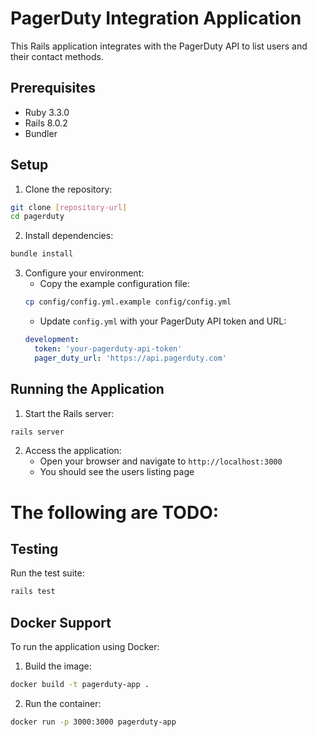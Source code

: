 # PagerDuty Integration Application

This Rails application integrates with the PagerDuty API to list users and their contact methods.

## Prerequisites

- Ruby 3.3.0
- Rails 8.0.2
- Bundler

## Setup

1. Clone the repository:
```bash
git clone [repository-url]
cd pagerduty
```

2. Install dependencies:
```bash
bundle install
```

3. Configure your environment:
   - Copy the example configuration file:
   ```bash
   cp config/config.yml.example config/config.yml
   ```
   - Update `config.yml` with your PagerDuty API token and URL:
   ```yaml
   development:
     token: 'your-pagerduty-api-token'
     pager_duty_url: 'https://api.pagerduty.com'
   ```

## Running the Application

1. Start the Rails server:
```bash
rails server
```

2. Access the application:
   - Open your browser and navigate to `http://localhost:3000`
   - You should see the users listing page

# The following are TODO:
## Testing

Run the test suite:
```bash
rails test
```

## Docker Support

To run the application using Docker:

1. Build the image:
```bash
docker build -t pagerduty-app .
```

2. Run the container:
```bash
docker run -p 3000:3000 pagerduty-app
```

 